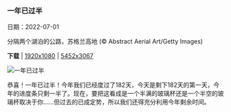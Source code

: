 ### 一年已过半

日期：2022-07-01

分隔两个湖泊的公路，苏格兰高地 (© Abstract Aerial Art/Getty Images)

**下载**  |  [1920x1080](https://cn.bing.com/th?id=OHR.HalfwayDay_ZH-CN1333459630_1920x1080.jpg)  |  [5452x3067](https://cn.bing.com/th?id=OHR.HalfwayDay_ZH-CN1333459630_UHD.jpg)

![一年已过半](https://cn.bing.com/th?id=OHR.HalfwayDay_ZH-CN1333459630_1920x1080.jpg "分隔两个湖泊的公路，苏格兰高地 (© Abstract Aerial Art/Getty Images)")

恭喜！一年已过半！今年我们已经度过了182天，今天是剩下182天的第一天，今年的进度条只剩一半了。现在，要把这看成是一个半满的玻璃杯还是一个半空的玻璃杯取决于你……但过去的已成定势，所以我们还得充分利用今年剩余时间。
